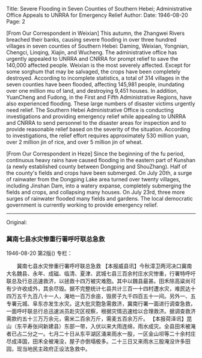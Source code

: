 Title: Severe Flooding in Seven Counties of Southern Hebei; Administrative Office Appeals to UNRRA for Emergency Relief
Author:
Date: 1946-08-20
Page: 2

[From Our Correspondent in Weixian] This autumn, the Zhangwei Rivers breached their banks, causing severe flooding in over three hundred villages in seven counties of Southern Hebei: Daming, Weixian, Yongnian, Chengci, Linqing, Xiajin, and Wucheng. The administrative office has urgently appealed to UNRRA and CNRRA for prompt relief to save the 140,000 affected people. Weixian is the most severely affected. Except for some sorghum that may be salvaged, the crops have been completely destroyed. According to incomplete statistics, a total of 314 villages in the seven counties have been flooded, affecting 145,981 people, inundating over one million mu of land, and destroying 9,451 houses. In addition, YuanCheng and Fudong, in the First and Fifth Administrative Regions, have also experienced flooding. These large numbers of disaster victims urgently need relief. The Southern Hebei Administrative Office is conducting investigations and providing emergency relief while appealing to UNRRA and CNRRA to send personnel to the disaster areas for inspection and to provide reasonable relief based on the severity of the situation. According to investigations, the relief effort requires approximately 530 million yuan, over 2 million jin of rice, and over 5 million jin of wheat.

[From Our Correspondent in Heze] Since the beginning of the fu period, continuous heavy rains have caused flooding in the eastern part of Kunshan (a newly established county between Dongping and ShouZhang). Half of the county's fields and crops have been submerged. On July 20th, a surge of rainwater from the Dongping Lake area turned over twenty villages, including Jinshan Dam, into a watery expanse, completely submerging the fields and crops, and collapsing many houses. On July 23rd, three more surges of rainwater flooded many fields and gardens. The local democratic government is currently working to provide emergency relief.



<hr /> 

Original: 


### 冀南七县水灾惨重行署呼吁联总急救

1946-08-20
第2版()
专栏：

　　冀南七县水灾惨重行署呼吁联总急救
    【本报威县讯】今秋漳卫两河决口冀南大名魏县、永年、成磁、临清、夏津、武城七县三百余村庄水灾惨重，行署特呼吁联总及行总迅速救济，以拯救十四万被灾难胞。其中以魏县最甚。田禾除高粱尚可有少许收成外，其余尽毁。据不完整统计七县共计三百一十四村遭水灾，难民达十四万五千九百八十一人，淹地一百万余亩，毁房子九千四百五十一间。另外一、五专署元城、阜东亦发生水灾。这大批灾胞急需救济，冀南行署一面进行调查急救，一面呼吁联总行总迅速派员赴灾区视察，根据灾情迅速给以合理救济。据调查救济需款约五十三万万余元，需米二百余万斤，需麦五百余万斤。
    【本报荷泽讯】昆山（东平寿张间新建县）东部一带，入伏以来大雨连绵，雨水成灾。全县田禾被淹者已占二分之一。七月二十日从东平湖区涌来雨水一股，一区金山坝等二十余村庄尽成泽国，田禾全被淹没，屋子亦倒塌极多。二十三日又来雨水三股淹没许多田园，现当地民主政府正设法急救中。
